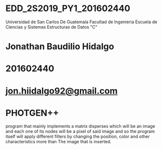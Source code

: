 # EDD_2S2019_PY1_201602440



Universidad de San Carlos De Guatemala 
Facultad de Ingenieria 
Escuela de Ciencias y Sistemas
Estructuras de Datos "C"

Jonathan Baudilio Hidalgo
=========================
201602440
=========
jon.hiidalgo92@gmail.com
========================

PHOTGEN++ 
===============

program that mainly implements a matrix disperses which will be an image and each one of its nodes will be a pixel of said image and so the program itself will apply different filters by changing the position, color and other characteristics more than The image that is inserted.
